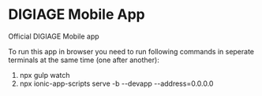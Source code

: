 DIGIAGE Mobile App
=================

Official DIGIAGE Mobile app

To run this app in browser you need to run following commands in seperate terminals at the same time (one after another):
1. npx gulp watch
2. npx ionic-app-scripts serve -b --devapp --address=0.0.0.0
